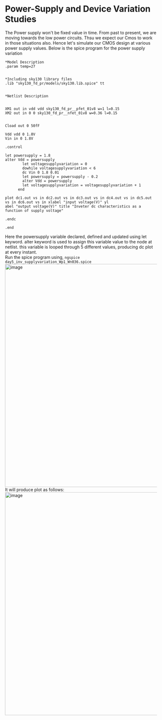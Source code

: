 # Power-Supply and Device Variation Studies
The Power supply won't be fixed value in time. From past to present, we are moving towards the low power circuits. Thsu we expect our Cmos to work in those situations also. Hence let's simulate our CMOS design at various power supply values.
Below is the spice program for the power supply variation
```
*Model Description
.param temp=27


*Including sky130 library files
.lib "sky130_fd_pr/models/sky130.lib.spice" tt


*Netlist Description


XM1 out in vdd vdd sky130_fd_pr__pfet_01v8 w=1 l=0.15
XM2 out in 0 0 sky130_fd_pr__nfet_01v8 w=0.36 l=0.15


Cload out 0 50fF

Vdd vdd 0 1.8V
Vin in 0 1.8V

.control

let powersupply = 1.8
alter Vdd = powersupply
        let voltagesupplyvariation = 0
        dowhile voltagesupplyvariation < 6
        dc Vin 0 1.8 0.01
        let powersupply = powersupply - 0.2
        alter Vdd = powersupply
        let voltagesupplyvariation = voltagesupplyvariation + 1
      end

plot dc1.out vs in dc2.out vs in dc3.out vs in dc4.out vs in dc5.out vs in dc6.out vs in xlabel "input voltage(V)" yl
abel "output voltage(V)" title "Inveter dc characteristics as a function of supply voltage"

.endc

.end
```  
Here the powersupply variable declared, defined and updated using let keyword. alter keyword is used to assign this variable value to the node at netlist. this variable is looped through 5 different values, producing dc plot at every instant.  
Run the spice program using, `ngspice day5_inv_supplyvariation_Wp1_Wn036.spice`  
<img width="1300" height="736" alt="image" src="https://github.com/user-attachments/assets/5b486f8e-7cd5-43d4-8b3a-f6cabe073262" />
It will produce plot as follows:
<img width="1300" height="736" alt="image" src="https://github.com/user-attachments/assets/d5fd80a0-3d7c-4c5c-bf7f-d5e8444d4e8c" />

